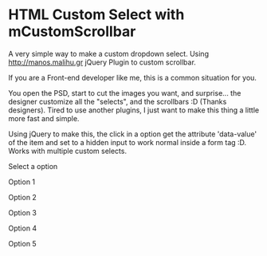 # HTML Custom Select with mCustomScrollbar
A very simple way to make a custom dropdown select. Using http://manos.malihu.gr jQuery Plugin to custom scrollbar.

If you are a Front-end developer like me, this is a common situation for you.

You open the PSD, start to cut the images you want, and surprise... the designer customize all the "selects", and the scrollbars :D (Thanks designers).
Tired to use another plugins, I just want to make this thing a little more fast and simple.

Using jQuery to make this, the click in a option get the attribute 'data-value' of the item and set to a hidden input to work normal inside a form tag :D.
Works with multiple custom selects.


<div class="select-content">
	<div class="field-you-want select-oper">Select a option</div>
	<div class="dropdown-select-custom">
		<p data-value="1">Option 1</p>
		<p data-value="2">Option 2</p>
		<p data-value="3">Option 3</p>
		<p data-value="4">Option 4</p>
		<p data-value="5">Option 5</p>						
	</div>
	<input type="hidden" name="field-name" class="field-name default-input">
</div>